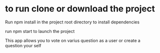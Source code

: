 # to run clone or download the project

Run npm install in the project root directory to install dependencies 

run npm start to launch the project 

This app allows you to vote on varius question as a user or create a question your self 
